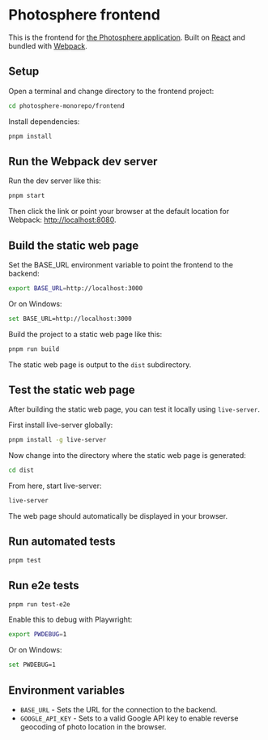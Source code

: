 # Photosphere frontend

This is the frontend for [the Photosphere application](https://rapidfullstackdevelopment.com/example-application). Built on [React](https://reactjs.org/) and bundled with [Webpack](https://webpack.js.org/).

## Setup

Open a terminal and change directory to the frontend project:

```bash
cd photosphere-monorepo/frontend
```

Install dependencies:

```bash
pnpm install
```

## Run the Webpack dev server

Run the dev server like this:

```bash
pnpm start
```

Then click the link or point your browser at the default location for Webpack: [http://localhost:8080](http://localhost:8080).

## Build the static web page

Set the BASE_URL environment variable to point the frontend to the backend:

```bash
export BASE_URL=http://localhost:3000
```

Or on Windows:

```bash
set BASE_URL=http://localhost:3000
```

Build the project to a static web page like this:

```bash
pnpm run build
```

The static web page is output to the `dist` subdirectory.

## Test the static web page

After building the static web page, you can test it locally using `live-server`.

First install live-server globally:

```bash
pnpm install -g live-server
```

Now change into the directory where the static web page is generated:

```bash
cd dist
```

From here, start live-server:

```bash
live-server
```

The web page should automatically be displayed in your browser.

## Run automated tests

```bash
pnpm test
```

## Run e2e tests

```bash
pnpm run test-e2e
``` 

Enable this to debug with Playwright:

```bash
export PWDEBUG=1
```

Or on Windows:

```bash
set PWDEBUG=1
```

## Environment variables

- `BASE_URL` - Sets the URL for the connection to the backend.
- `GOOGLE_API_KEY` - Sets to a valid Google API key to enable reverse geocoding of photo location in the browser.